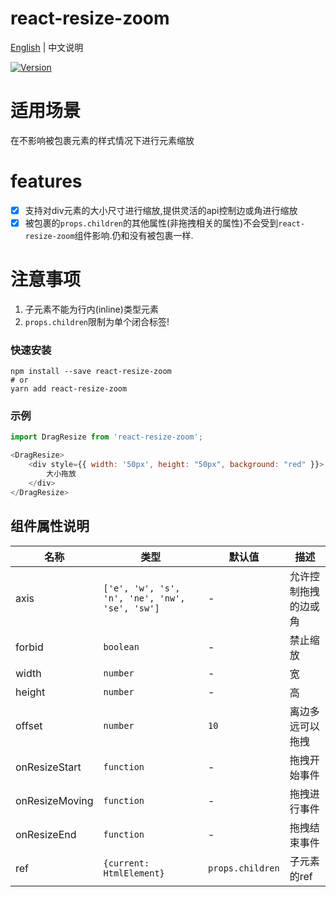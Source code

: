 # react-resize-zoom

[English](./README.md) | 中文说明

[![Version](https://img.shields.io/badge/version-2.1.3-green)](https://www.npmjs.com/package/react-resize-zoom)

# 适用场景

在不影响被包裹元素的样式情况下进行元素缩放

# features

- [x] 支持对div元素的大小尺寸进行缩放,提供灵活的api控制边或角进行缩放
- [x] 被包裹的`props.children`的其他属性(非拖拽相关的属性)不会受到`react-resize-zoom`组件影响.仍和没有被包裹一样.

# 注意事项

1. 子元素不能为行内(inline)类型元素
2. `props.children`限制为单个闭合标签!

### 快速安装
```
npm install --save react-resize-zoom
# or
yarn add react-resize-zoom
```

### 示例
```javascript
import DragResize from 'react-resize-zoom';

<DragResize>
    <div style={{ width: '50px', height: "50px", background: "red" }}>
        大小拖放
    </div>
</DragResize>
```

## 组件属性说明

| 名称                          | 类型                  | 默认值                                                         | 描述                                                                                                      |
| ----------------------------- | --------------------- | -------------------------------------------------------------- | --------------------------------------------------------------------------------------------------------- |
| axis                          | `['e', 'w', 's', 'n', 'ne', 'nw', 'se', 'sw']`     | -                                                  | 允许控制拖拽的边或角                                                                                  |
| forbid                          | `boolean`     | -                                                  | 禁止缩放                                                                                  |
| width                         | `number`                          | -                                                  | 宽                                                                                  |
| height                        | `number`                          | -                                                  | 高                                                                                  |
| offset                        | `number`                          | `10`                                               | 离边多远可以拖拽                                                                              |
| onResizeStart                 | `function`                        | -                                                  | 拖拽开始事件                                                                                          |
| onResizeMoving                | `function`                        | -                                                  | 拖拽进行事件                      |
| onResizeEnd                   | `function`                        | -                                                  | 拖拽结束事件                                                                                 |
| ref                           | `{current: HtmlElement}`          | `props.children`                                   | 子元素的ref                                                                              |
 
